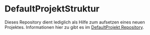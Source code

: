 # DefaultProjektStruktur

Dieses Repository dient lediglich als Hilfe zum aufsetzen eines neuen Projektes. Informationen hier zu gibt es im [DefaultProjekt Repository](git@github.com:gosign-media/DefaultProjekt.git).